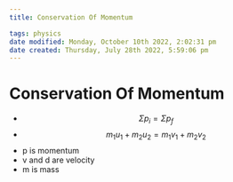 ```yaml
---
title: Conservation Of Momentum

tags: physics
date modified: Monday, October 10th 2022, 2:02:31 pm
date created: Thursday, July 28th 2022, 5:59:06 pm
---
```


# Conservation Of Momentum
- $$\Sigma p_{i}= \Sigma p _{f}$$
- $$m_{1}u_{1}+m_{2}u_{2}= m_{1}v_{1}+ m_{2}v_{2}$$
- p is momentum
- v and d are velocity
- m is mass

